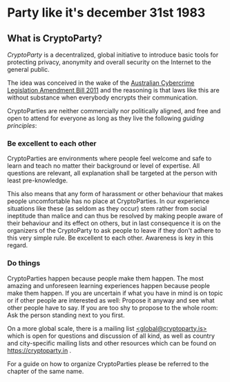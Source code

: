 Party like it's december 31st 1983
==================================

## What is CryptoParty?

*CryptoParty* is a decentralized, global initiative to introduce basic tools for protecting privacy, anonymity and overall security on the Internet to the general public.

The idea was conceived in the wake of the [Australian Cybercrime Legislation Amendment Bill 2011](http://theconversation.edu.au/cybercrime-bill-makes-it-through-but-what-does-that-mean-for-you-8953) and the reasoning is that laws like this are without substance when everybody encrypts their communication.

CryptoParties are neither commercially nor politically aligned, and free and open to attend for everyone as long as they live the following *guiding principles*:

### Be excellent to each other

CryptoParties are environments where people feel welcome and safe to learn and teach no matter their background or level of expertise. All questions are relevant, all explanation shall be targeted at the person with least pre-knowledge.

This also means that any form of harassment or other behaviour that makes people uncomfortable has no place at CryptoParties. In our experience situations like these (as seldom as they occur) stem rather from social ineptitude than malice and can thus be resolved by making people aware of their behaviour and its effect on others, but in last consequence it is on the organizers of the CryptoParty to ask people to leave if they don't adhere to this very simple rule. Be excellent to each other. Awareness is key in this regard.


### Do things

CryptoParties happen because people make them happen. The most amazing and unforeseen learning experiences happen because people make them happen. If you are uncertain if what you have in mind is on topic or if other people are interested as well: Propose it anyway and see what other people have to say. If you are too shy to propose to the whole room: Ask the person standing next to you first.

On a more global scale, there is a mailing list [\<global@cryptoparty.is\>](https://cryptoparty.is/mailman/listinfo/global) which is open for questions and discussion of all kind, as well as country and city-specific mailing lists and other resources which can be found on https://cryptoparty.in .

For a guide on how to organize CryptoParties please be referred to the chapter of the same name.

